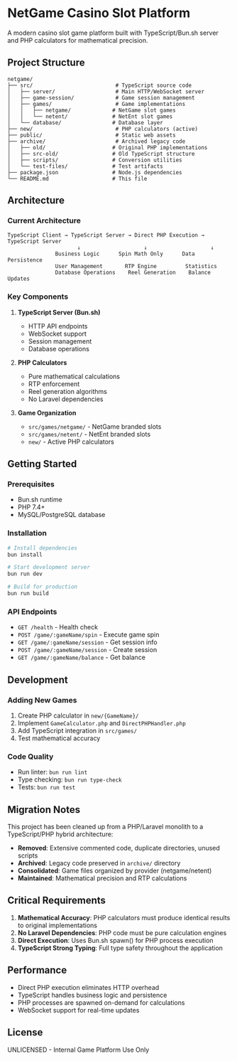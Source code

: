 # NetGame Casino Slot Platform

A modern casino slot game platform built with TypeScript/Bun.sh server and PHP calculators for mathematical precision.

## Project Structure

```
netgame/
├── src/                          # TypeScript source code
│   ├── server/                   # Main HTTP/WebSocket server
│   ├── game-session/             # Game session management
│   ├── games/                    # Game implementations
│   │   ├── netgame/             # NetGame slot games
│   │   └── netent/              # NetEnt slot games
│   └── database/                # Database layer
├── new/                          # PHP calculators (active)
├── public/                       # Static web assets
├── archive/                      # Archived legacy code
│   ├── old/                     # Original PHP implementations
│   ├── src-old/                 # Old TypeScript structure
│   ├── scripts/                 # Conversion utilities
│   └── test-files/              # Test artifacts
├── package.json                 # Node.js dependencies
└── README.md                    # This file
```

## Architecture

### Current Architecture
```
TypeScript Client → TypeScript Server → Direct PHP Execution → TypeScript Server
                      ↓                    ↓                    ↓
               Business Logic      Spin Math Only      Data Persistence
               User Management       RTP Engine         Statistics
               Database Operations    Reel Generation    Balance Updates
```

### Key Components

1. **TypeScript Server (Bun.sh)**
   - HTTP API endpoints
   - WebSocket support
   - Session management
   - Database operations

2. **PHP Calculators**
   - Pure mathematical calculations
   - RTP enforcement
   - Reel generation algorithms
   - No Laravel dependencies

3. **Game Organization**
   - `src/games/netgame/` - NetGame branded slots
   - `src/games/netent/` - NetEnt branded slots
   - `new/` - Active PHP calculators

## Getting Started

### Prerequisites
- Bun.sh runtime
- PHP 7.4+
- MySQL/PostgreSQL database

### Installation
```bash
# Install dependencies
bun install

# Start development server
bun run dev

# Build for production
bun run build
```

### API Endpoints
- `GET /health` - Health check
- `POST /game/:gameName/spin` - Execute game spin
- `GET /game/:gameName/session` - Get session info
- `POST /game/:gameName/session` - Create session
- `GET /game/:gameName/balance` - Get balance

## Development

### Adding New Games
1. Create PHP calculator in `new/{GameName}/`
2. Implement `GameCalculator.php` and `DirectPHPHandler.php`
3. Add TypeScript integration in `src/games/`
4. Test mathematical accuracy

### Code Quality
- Run linter: `bun run lint`
- Type checking: `bun run type-check`
- Tests: `bun run test`

## Migration Notes

This project has been cleaned up from a PHP/Laravel monolith to a TypeScript/PHP hybrid architecture:

- **Removed**: Extensive commented code, duplicate directories, unused scripts
- **Archived**: Legacy code preserved in `archive/` directory
- **Consolidated**: Game files organized by provider (netgame/netent)
- **Maintained**: Mathematical precision and RTP calculations

## Critical Requirements

1. **Mathematical Accuracy**: PHP calculators must produce identical results to original implementations
2. **No Laravel Dependencies**: PHP code must be pure calculation engines
3. **Direct Execution**: Uses Bun.sh spawn() for PHP process execution
4. **TypeScript Strong Typing**: Full type safety throughout the application

## Performance

- Direct PHP execution eliminates HTTP overhead
- TypeScript handles business logic and persistence
- PHP processes are spawned on-demand for calculations
- WebSocket support for real-time updates

## License

UNLICENSED - Internal Game Platform Use Only